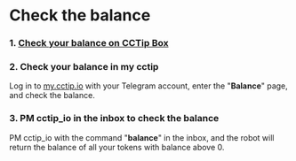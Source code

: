 # Check the balance

### 1. [Check your balance on CCTip Box](https://my.cctip.io/download)

### 2. Check your balance in my cctip

Log in to [my.cctip.io](https://my.cctip.io/%20) with your Telegram account, enter the "**Balance**" page, and check the balance.

### 3. PM cctip\_io in the inbox to check the balance

PM cctip\_io with the command "**balance**" in the inbox, and the robot will return the balance of all your tokens with balance above 0.


